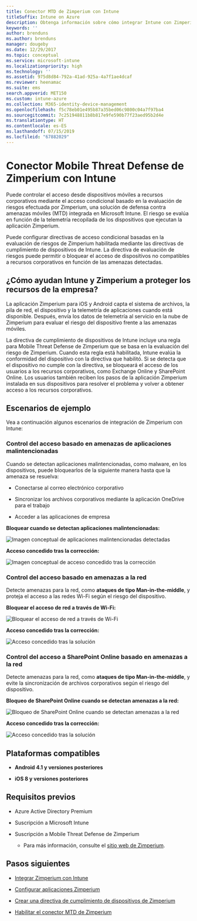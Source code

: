 ```yaml
---
title: Conector MTD de Zimperium con Intune
titleSuffix: Intune on Azure
description: Obtenga información sobre cómo integrar Intune con Zimperium Mobile Threat Defense para controlar el acceso de los dispositivos móviles a los recursos corporativos.
keywords: ''
author: brenduns
ms.author: brenduns
manager: dougeby
ms.date: 12/29/2017
ms.topic: conceptual
ms.service: microsoft-intune
ms.localizationpriority: high
ms.technology: ''
ms.assetid: 975d8d84-792a-41ad-925a-4a7f1ae4dcaf
ms.reviewer: heenamac
ms.suite: ems
search.appverid: MET150
ms.custom: intune-azure
ms.collection: M365-identity-device-management
ms.openlocfilehash: f5c78eb01e495b87a35bed06c9800c04a7f97ba4
ms.sourcegitcommit: 7c251948811b8b817e9fe590b77f23aed95b2d4e
ms.translationtype: HT
ms.contentlocale: es-ES
ms.lasthandoff: 07/15/2019
ms.locfileid: "67882029"
---
```

# <a name="zimperium-mobile-threat-defense-connector-with-intune"></a>Conector Mobile Threat Defense de Zimperium con Intune

Puede controlar el acceso desde dispositivos móviles a recursos corporativos mediante el acceso condicional basado en la evaluación de riesgos efectuada por Zimperium, una solución de defensa contra amenazas móviles (MTD) integrada en Microsoft Intune. El riesgo se evalúa en función de la telemetría recopilada de los dispositivos que ejecutan la aplicación Zimperium.

Puede configurar directivas de acceso condicional basadas en la evaluación de riesgos de Zimperium habilitada mediante las directivas de cumplimiento de dispositivos de Intune. La directiva de evaluación de riesgos puede permitir o bloquear el acceso de dispositivos no compatibles a recursos corporativos en función de las amenazas detectadas.

## <a name="how-do-intune-and-zimperium-help-protect-your-company-resources"></a>¿Cómo ayudan Intune y Zimperium a proteger los recursos de la empresa?

La aplicación Zimperium para iOS y Android capta el sistema de archivos, la pila de red, el dispositivo y la telemetría de aplicaciones cuando está disponible. Después, envía los datos de telemetría al servicio en la nube de Zimperium para evaluar el riesgo del dispositivo frente a las amenazas móviles.

La directiva de cumplimiento de dispositivos de Intune incluye una regla para Mobile Threat Defense de Zimperium que se basa en la evaluación del riesgo de Zimperium. Cuando esta regla está habilitada, Intune evalúa la conformidad del dispositivo con la directiva que habilitó. Si se detecta que el dispositivo no cumple con la directiva, se bloqueará el acceso de los usuarios a los recursos corporativos, como Exchange Online y SharePoint Online. Los usuarios también reciben los pasos de la aplicación Zimperium instalada en sus dispositivos para resolver el problema y volver a obtener acceso a los recursos corporativos.

## <a name="sample-scenarios"></a>Escenarios de ejemplo

Vea a continuación algunos escenarios de integración de Zimperium con Intune:

### <a name="control-access-based-on-threats-from-malicious-apps"></a>Control del acceso basado en amenazas de aplicaciones malintencionadas

Cuando se detectan aplicaciones malintencionadas, como malware, en los dispositivos, puede bloquearlos de la siguiente manera hasta que la amenaza se resuelva:

- Conectarse al correo electrónico corporativo

- Sincronizar los archivos corporativos mediante la aplicación OneDrive para el trabajo

- Acceder a las aplicaciones de empresa

**Bloquear cuando se detectan aplicaciones malintencionadas:**

![Imagen conceptual de aplicaciones malintencionadas detectadas](./media/Maliciousapps_blocked_Zimperium.png)

**Acceso concedido tras la corrección:**

![Imagen conceptual de acceso concedido tras la corrección](./media/maliciousapps_unblocked_Zimperium.png)

### <a name="control-access-based-on-threat-to-network"></a>Control del acceso basado en amenazas a la red

Detecte amenazas para la red, como **ataques de tipo Man-in-the-middle**, y proteja el acceso a las redes Wi-Fi según el riesgo del dispositivo.

**Bloquear el acceso de red a través de Wi-Fi:**

![Bloquear el acceso de red a través de Wi-Fi](./media/network_wifi_blocked_Zimperium.png)

**Acceso concedido tras la corrección:**

![Acceso concedido tras la solución](./media/network_wifi_unblocked_Zimperium.png)

### <a name="control-access-to-sharepoint-online-based-on-threat-to-network"></a>Control del acceso a SharePoint Online basado en amenazas a la red

Detecte amenazas para la red, como **ataques de tipo Man-in-the-middle**, y evite la sincronización de archivos corporativos según el riesgo del dispositivo.

**Bloqueo de SharePoint Online cuando se detectan amenazas a la red:**

![Bloqueo de SharePoint Online cuando se detectan amenazas a la red](./media/network_spo_blocked_Zimperium.png)

**Acceso concedido tras la corrección:**

![Acceso concedido tras la solución](./media/network_spo_unblocked_Zimperium.png)

## <a name="supported-platforms"></a>Plataformas compatibles

- **Android 4.1 y versiones posteriores**

- **iOS 8 y versiones posteriores**

## <a name="prerequisites"></a>Requisitos previos

- Azure Active Directory Premium

- Suscripción a Microsoft Intune

- Suscripción a Mobile Threat Defense de Zimperium

  - Para más información, consulte el [sitio web de Zimperium](https://www.zimperium.com/zips-mobile-ips).

## <a name="next-steps"></a>Pasos siguientes

- [Integrar Zimperium con Intune](zimperium-mtd-connector-integration.md)

- [Configurar aplicaciones Zimperium](mtd-apps-ios-app-configuration-policy-add-assign.md)

- [Crear una directiva de cumplimiento de dispositivos de Zimperium](mtd-device-compliance-policy-create.md)

- [Habilitar el conector MTD de Zimperium](mtd-connector-enable.md)
